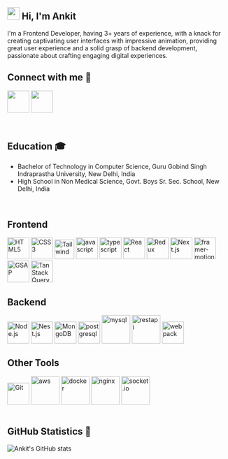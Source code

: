 
## <img src="https://media.giphy.com/media/hvRJCLFzcasrR4ia7z/giphy.gif" width="28px" height="28px"> Hi, I'm Ankit
I'm a Frontend Developer, having 3+ years of experience, with a knack for creating captivating user interfaces with impressive animation, providing great user experience and a solid grasp of backend development, passionate about crafting engaging digital experiences.

## Connect with me 🤝
<a href="https://www.instagram.com/ankit_628792/" target="_blank" rel="noopener noreferrer"><img src="https://img.icons8.com/fluent/2x/instagram-new.png" width="50" /></a>
<a href="https://www.linkedin.com/in/ankit628792" target="_blank" rel="noopener noreferrer"><img src="https://img.icons8.com/fluent/2x/linkedin.png" width="50" /></a>

<br>

## Education 🎓

- Bachelor of Technology in Computer Science, Guru Gobind Singh Indraprastha University, New Delhi, India
- High School in Non Medical Science, Govt. Boys Sr. Sec. School, New Delhi, India

<br>

## Frontend
<div>
    <img src="https://profilinator.rishav.dev/skills-assets/html5-original-wordmark.svg" alt="HTML5" title="HTML5" height="50" />
    <img src="https://profilinator.rishav.dev/skills-assets/css3-original-wordmark.svg" alt="CSS3" title="CSS3" height="50" />
    <img src="https://uxwing.com/wp-content/themes/uxwing/download/brands-and-social-media/tailwind-css-icon.png" alt="Tailwind" title="TailwindCSS" height="45" />
    <img src="https://cdn.iconscout.com/icon/free/png-512/free-javascript-3521515-2945018.png" alt="javascript" title="JavaScript" height="50" />
    <img src="https://cdn.iconscout.com/icon/free/png-512/free-typescript-3521774-2945272.png" alt="typescript" title="TypeScript" height="50" />
    <img src="https://profilinator.rishav.dev/skills-assets/react-original-wordmark.svg" alt="React" title="React.js" height="50" />
    <img src="https://profilinator.rishav.dev/skills-assets/redux-original.svg" alt="Redux" title="Redux" height="50" />
    <img src="https://d2nir1j4sou8ez.cloudfront.net/wp-content/uploads/2021/12/nextjs-boilerplate-logo.png" title="Next.js" alt="Next.js" height="50" />
    <img src="https://cdn.iconscout.com/icon/free/png-512/free-framer-7662225-6297161.png" alt="framer-motion" title="Framer Motion" height="50" />
    <img src="https://cdn.worldvectorlogo.com/logos/gsap-greensock.svg" alt="GSAP" title="GSAP (GreenSock Animation Platform)" height="50" />
    <img src="https://seeklogo.com/images/R/react-query-logo-1340EA4CE9-seeklogo.com.png" alt="TanStack Query" title="TanStack Query" height="50" />

</div>


## Backend
<div align="left">
    <div align="left">
        <img src="https://profilinator.rishav.dev/skills-assets/nodejs-original-wordmark.svg" title="Node.js" alt="Node.js" height="50" />
        <img src="https://docs.nestjs.com/assets/logo-small-gradient.svg" title="Nest.js" alt="Nest.js" height="50" />
        <img src="https://profilinator.rishav.dev/skills-assets/mongodb-original-wordmark.svg" title="MongoDB" alt="MongoDB" height="50" />
        <img src="https://cdn.iconscout.com/icon/free/png-512/free-postgresql-11-1175122.png" title="PostgreSQL" alt="postgresql" height="50" />
        <img src="https://techstack-generator.vercel.app/mysql-icon.svg" alt="mysql" title="MySQL" width="65" height="65" />
        <img src="https://techstack-generator.vercel.app/restapi-icon.svg" alt="restapi" title="REST API" width="65" height="65" />
        <img src="https://techstack-generator.vercel.app/webpack-icon.svg" alt="webpack" title="Webpack" width="50" height="50" />
    </div>
</div>

## Other Tools
<div align="left">
    <img src="https://profilinator.rishav.dev/skills-assets/git-scm-icon.svg" alt="Git" title="GIT" height="50" />
    <img src="https://techstack-generator.vercel.app/aws-icon.svg" alt="aws" title="AWS" width="65" height="65" />
    <img src="https://techstack-generator.vercel.app/docker-icon.svg" alt="docker" title="Docker" width="65" height="65" />
    <img src="https://techstack-generator.vercel.app/nginx-icon.svg" alt="nginx" title="NGINX" width="65" height="65" />
    <img src="https://cdn.iconscout.com/icon/free/png-512/free-socket-54-282608.png" alt="socket.io" title="socket.io" width="65" height="65" />
</div>


<br>

## GitHub Statistics 🚀

![Ankit's GitHub stats](https://github-readme-stats.vercel.app/api?username=Ankit628792&show_icons=true)
